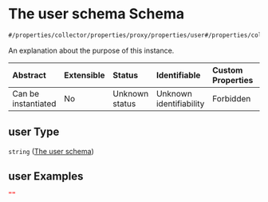 # The user schema Schema

```txt
#/properties/collector/properties/proxy/properties/user#/properties/collector/properties/proxy/properties/user
```

An explanation about the purpose of this instance.

| Abstract            | Extensible | Status         | Identifiable            | Custom Properties | Additional Properties | Access Restrictions | Defined In                                                        |
| :------------------ | :--------- | :------------- | :---------------------- | :---------------- | :-------------------- | :------------------ | :---------------------------------------------------------------- |
| Can be instantiated | No         | Unknown status | Unknown identifiability | Forbidden         | Allowed               | none                | [values.schema.json\*](values.schema.json "open original schema") |

## user Type

`string` ([The user schema](values-properties-the-collector-schema-properties-the-proxy-schema-properties-the-user-schema.md))

## user Examples

```json
""
```
